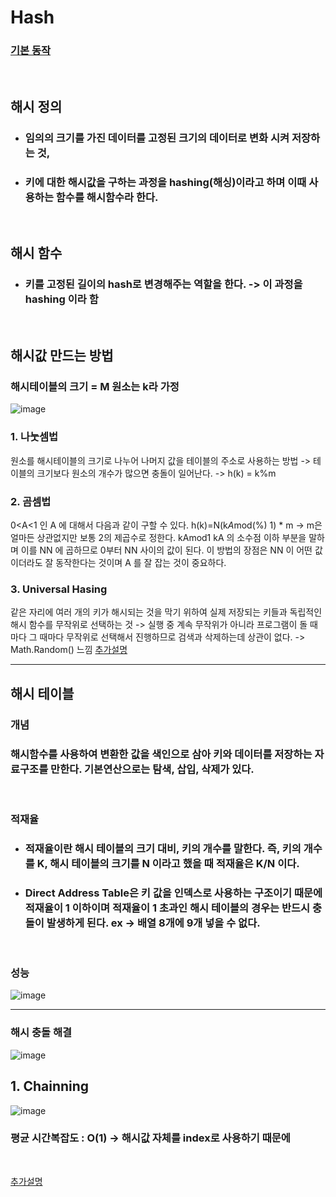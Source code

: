 # Hash

### [기본 동작](https://jtoday.tistory.com/73)

<br>

## 해시 정의

- ### 임의의 크기를 가진 데이터를 고정된 크기의 데이터로 변화 시켜 저장하는 것,
- ### 키에 대한 해시값을 구하는 과정을 hashing(해싱)이라고 하며 이때 사용하는 함수를 해시함수라 한다.
<br>

## 해시 함수

- ### 키를 고정된 길이의 hash로 변경해주는 역할을 한다. -> 이 과정을 hashing 이라 함
<br>

## 해시값 만드는 방법

### 해시테이블의 크기 = M 원소는 k라 가정

![image](https://user-images.githubusercontent.com/71022555/144976816-77484761-ccea-48c7-8931-6644d252848e.png)

### 1. 나눗셈법

원소를 해시테이블의 크기로 나누어 나머지 값을 테이블의 주소로 사용하는 방법 -> 테이블의 크기보다 원소의 개수가 많으면 충돌이 일어난다. -> h(k) = k%m
<br>

### 2. 곰셈법

0<A<1 인 A 에 대해서 다음과 같이 구할 수 있다.
h(k)=N(k*A*mod(%) 1) \* m -> m은 얼마든 상관없지만 보통 2의 제곱수로 정한다.
kAmod1 kA 의 소수점 이하 부분을 말하며 이를 NN 에 곱하므로 0부터 NN 사이의 값이 된다. 이 방법의 장점은 NN 이 어떤 값이더라도 잘 동작한다는 것이며 A 를 잘 잡는 것이 중요하다.
<br>

### 3. Universal Hasing

같은 자리에 여러 개의 키가 해시되는 것을 막기 위하여 실제 저장되는 키들과 독립적인 해시 함수를 무작위로 선택하는 것 -> 실행 중 계속 무작위가 아니라 프로그램이 돌 때마다 그 때마다 무작위로 선택해서 진행하므로 검색과 삭제하는데 상관이 없다. -> Math.Random() 느낌
[추가설명](https://coding-wonderland.tistory.com/14)
<br>

---

## 해시 테이블

### 개념

### 해시함수를 사용하여 변환한 값을 색인으로 삼아 키와 데이터를 저장하는 자료구조를 만한다. 기본연산으로는 탐색, 삽입, 삭제가 있다.

<br>

### 적재율

- ### 적재율이란 해시 테이블의 크기 대비, 키의 개수를 말한다. 즉, 키의 개수를 K, 해시 테이블의 크기를 N 이라고 했을 때 적재율은 K/N 이다.
- ### Direct Address Table은 키 값을 인덱스로 사용하는 구조이기 때문에 적재율이 1 이하이며 적재율이 1 초과인 해시 테이블의 경우는 반드시 충돌이 발생하게 된다. ex -> 배열 8개에 9개 넣을 수 없다.
<br>

### 성능

![image](https://user-images.githubusercontent.com/71022555/144977478-df2c37b2-8a33-4ae1-99e3-2d40f952d2ec.png)
<br>

---

### 해시 충돌 해결

![image](https://user-images.githubusercontent.com/71022555/144977571-ab6ffe9e-ba68-409c-ad08-b6e1d949e4e4.png)
<br>

## 1. Chainning

![image](https://user-images.githubusercontent.com/71022555/144977258-8b887780-6421-493b-ace4-4fab22033bc4.png)

### 평균 시간복잡도 : O(1) -> 해시값 자체를 index로 사용하기 때문에

<br>

[추가설명](https://baeharam.github.io/posts/data-structure/hash-table/)
